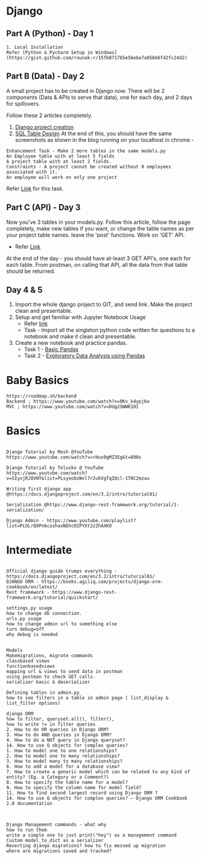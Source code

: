 # Django

## Part A (Python) - Day 1
```
1. Local Installation
Refer [Python & Pycharm Setup in Windows](https://gist.github.com/raunak-r/15fb871765e56ebe7a05bb6f42fc24d2)
```

## Part B (Data) - Day 2
A small project has to be created in Django now. There will be 2 components (Data & APIs to serve that data), one for each day, and 2 days for spillovers.

Follow these 2 articles completely.
1. [Django project creation](https://docs.djangoproject.com/en/3.2/intro/tutorial01/)
2. [SQL Table Design](https://docs.djangoproject.com/en/3.2/intro/tutorial02/)
At the end of this, you should have the same screenshots as shown in the blog running on your localhost in chrome - 

```
Enhancement Task - Make 2 more tables in the same models.py
An Employee table with at least 5 fields
A project table with at least 2 fields.
Constraints - A project cannot be created without 0 employees associated with it.
An employee will work on only one project
```
Refer [Link](https://docs.djangoproject.com/en/3.2/topics/db/examples/many_to_one/) for this task.


## Part C (API) - Day 3

Now you've 3 tables in your models.py.
Follow this article, follow the page completely, make new tables if you want, or change the table names as per your project table names. leave the 'post' functions. Work on 'GET' API.
- Refer [Link](https://docs.djangoproject.com/en/3.2/intro/tutorial03/)

At the end of the day - you should have at-least 3 GET API's, one each for each table.
From postman, on calling that API, all the data from that table should be returned.


## Day 4 & 5

1. Import the whole django project to GIT, and send link. Make the project clean and presentable. 
2. Setup and get familiar with Jupyter Notebook Usage 
    - Refer [link](https://www.dataquest.io/blog/jupyter-notebook-tutorial/)
    - Task - Import all the singleton python code written for questions to a notebook and make it clean and presentable.
3. Create a new notebook and practice pandas.
    - Task 1 - [Basic Pandas](https://www.datacamp.com/community/tutorials/pandas)
    - Task 2 - [Exploratory Data Analysis using Pandas](https://towardsdatascience.com/exploratory-data-analysis-eda-python-87178e35b14)
    

# Baby Basics
```
https://roadmap.sh/backend
Backend ; https://www.youtube.com/watch?v=0Kv_k4ypj6o
MVC ; https://www.youtube.com/watch?v=DUg2SWWK18I
```

# Basics
```

Django Tutorial by Mosh @YouTube 
https://www.youtube.com/watch?v=rHux0gMZ3Eg&t=890s

Django Tutorial by Telusko @ YouTube 
https://www.youtube.com/watch?v=SIyxjRJ8VNY&list=PLsyeobzWxl7r2ukVgTqIQcl-1T0C2mzau

Writing first django app @https://docs.djangoproject.com/en/3.2/intro/tutorial01/

Serialization @https://www.django-rest-framework.org/tutorial/1-serialization/

Django Admin - https://www.youtube.com/playlist?list=PLOLrQ9Pn6cazhaxNDhcOIPYXt2zZhAXKO
```

# Intermediate
```

Official django guide trumps everything - https://docs.djangoproject.com/en/3.2/intro/tutorial01/
DJANGO ORM - https://books.agiliq.com/projects/django-orm-cookbook/en/latest/
Rest framework - https://www.django-rest-framework.org/tutorial/quickstart/

settings.py usage
how to change db connection.
urls.py usage
how to change admin url to something else
turn debug=off
why debug is needed


Models
Makemigrations, migrate commands
classbased views
functionbasedviews
mapping url & views to send data in postman
using postman to check GET calls.
serializer basic & deserializer

Defining tables in admin.py 
how to see filters in a table in admin page ( list_display & list_filter options)

django ORM 
how to filter, queryset.all(), filter(), 
how to write != in filter queries
2. How to do OR queries in Django ORM? 
3. How to do AND queries in Django ORM? 
4. How to do a NOT query in Django queryset? 
14. How to use Q objects for complex queries?
1. How to model one to one relationships? 
2. How to model one to many relationships? 
3. How to model many to many relationships?
6. How to add a model for a database view? 
7. How to create a generic model which can be related to any kind of entity? (Eg. a Category or a Comment?) 
8. How to specify the table name for a model? 
9. How to specify the column name for model field?
11. How to find second largest record using Django ORM ?
14. How to use Q objects for complex queries? — Django ORM Cookbook 2.0 documentation



Django Management commands - what why
how to run them
write a simple one to just print("hey") as a management command
Custom model_to_dict as a serializer
Reverting django migrations? how to fix messed up migration
where are migrations saved and tracked?

```
